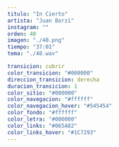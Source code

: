 ```yaml
---
titulo: "In Cierto"
artista: "Juan Borzi"
instagram: ""
orden: 40
imagen: "./40.png"
tiempo: "37:01"
tema: "./40.wav"

transicion: cubrir
color_transicion: "#000000"
direccion_transicion: derecha
duracion_transicion: 1
color_sitio: "#000000"
color_navegacion: "#ffffff"
color_navegacion_hover: "#545454"
color_fondo: "#ffffff"
color_letra: "#000000"
color_links: "#065A82"
color_links_hover: "#1C7293"
---
```

